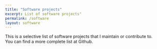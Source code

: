 ```yaml
---
title: "Software projects"
excerpt: List of software projects"
permalink: /software
layout: software
---
```



This is a selective list of software projects that I maintain 
or contribute to. You can find a more complete list at Github.

